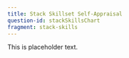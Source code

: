 ```yaml
---
title: Stack Skillset Self-Appraisal
question-id: stackSkillsChart
fragment: stack-skills
---
```

This is placeholder text.
